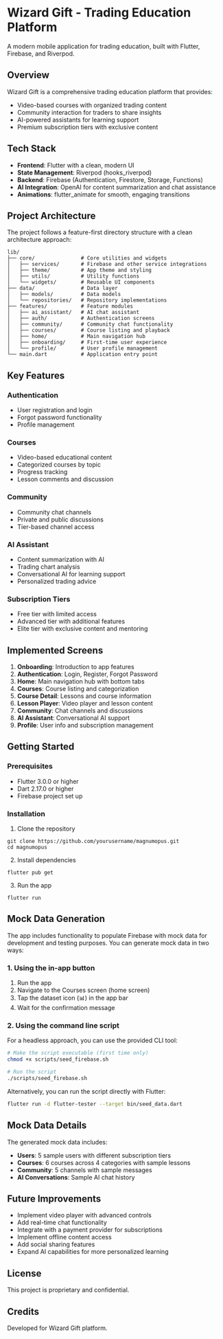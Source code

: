# Wizard Gift - Trading Education Platform

A modern mobile application for trading education, built with Flutter, Firebase, and Riverpod.

## Overview

Wizard Gift is a comprehensive trading education platform that provides:
- Video-based courses with organized trading content
- Community interaction for traders to share insights
- AI-powered assistants for learning support
- Premium subscription tiers with exclusive content

## Tech Stack

- **Frontend**: Flutter with a clean, modern UI
- **State Management**: Riverpod (hooks_riverpod)
- **Backend**: Firebase (Authentication, Firestore, Storage, Functions)
- **AI Integration**: OpenAI for content summarization and chat assistance
- **Animations**: flutter_animate for smooth, engaging transitions

## Project Architecture

The project follows a feature-first directory structure with a clean architecture approach:

```
lib/
├── core/               # Core utilities and widgets
│   ├── services/       # Firebase and other service integrations
│   ├── theme/          # App theme and styling
│   ├── utils/          # Utility functions
│   └── widgets/        # Reusable UI components
├── data/               # Data layer
│   ├── models/         # Data models
│   └── repositories/   # Repository implementations
├── features/           # Feature modules
│   ├── ai_assistant/   # AI chat assistant
│   ├── auth/           # Authentication screens
│   ├── community/      # Community chat functionality
│   ├── courses/        # Course listing and playback
│   ├── home/           # Main navigation hub
│   ├── onboarding/     # First-time user experience
│   └── profile/        # User profile management
└── main.dart           # Application entry point
```

## Key Features

### Authentication
- User registration and login
- Forgot password functionality
- Profile management

### Courses
- Video-based educational content
- Categorized courses by topic
- Progress tracking
- Lesson comments and discussion

### Community
- Community chat channels
- Private and public discussions
- Tier-based channel access

### AI Assistant
- Content summarization with AI
- Trading chart analysis
- Conversational AI for learning support
- Personalized trading advice

### Subscription Tiers
- Free tier with limited access
- Advanced tier with additional features
- Elite tier with exclusive content and mentoring

## Implemented Screens

1. **Onboarding**: Introduction to app features
2. **Authentication**: Login, Register, Forgot Password
3. **Home**: Main navigation hub with bottom tabs
4. **Courses**: Course listing and categorization
5. **Course Detail**: Lessons and course information
6. **Lesson Player**: Video player and lesson content
7. **Community**: Chat channels and discussions
8. **AI Assistant**: Conversational AI support
9. **Profile**: User info and subscription management

## Getting Started

### Prerequisites
- Flutter 3.0.0 or higher
- Dart 2.17.0 or higher
- Firebase project set up

### Installation

1. Clone the repository
```
git clone https://github.com/yourusername/magnumopus.git
cd magnumopus
```

2. Install dependencies
```
flutter pub get
```

3. Run the app
```
flutter run
```

## Mock Data Generation

The app includes functionality to populate Firebase with mock data for development and testing purposes. You can generate mock data in two ways:

### 1. Using the in-app button

1. Run the app
2. Navigate to the Courses screen (home screen)
3. Tap the dataset icon (📊) in the app bar
4. Wait for the confirmation message

### 2. Using the command line script

For a headless approach, you can use the provided CLI tool:

```bash
# Make the script executable (first time only)
chmod +x scripts/seed_firebase.sh

# Run the script
./scripts/seed_firebase.sh
```

Alternatively, you can run the script directly with Flutter:

```bash
flutter run -d flutter-tester --target bin/seed_data.dart
```

## Mock Data Details

The generated mock data includes:

- **Users**: 5 sample users with different subscription tiers
- **Courses**: 6 courses across 4 categories with sample lessons
- **Community**: 5 channels with sample messages
- **AI Conversations**: Sample AI chat history

## Future Improvements

- Implement video player with advanced controls
- Add real-time chat functionality
- Integrate with a payment provider for subscriptions
- Implement offline content access
- Add social sharing features
- Expand AI capabilities for more personalized learning

## License

This project is proprietary and confidential.

## Credits

Developed for Wizard Gift platform.
